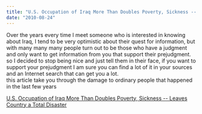 ```yaml
---
title: "U.S. Occupation of Iraq More Than Doubles Poverty, Sickness -- Leaves Country a Total Disaster"
date: "2010-08-24"
---
```


Over the years every time I meet someone who is interested in knowing about Iraq, I tend to be very optimistic about their quest for information, but with many many many people turn out to be those who have a judgment and only want to get information from you that support their prejudgment. so I decided to stop being nice and just tell them in their face, if you want to support your prejudgment I am sure you can find a lot of it in your sources and an Internet search that can get you a lot.  
this article take you through the damage to ordinary people that happened in the last few years

  
[U.S. Occupation of Iraq More Than Doubles Poverty, Sickness -- Leaves Country a Total Disaster](http://www.alternet.org/story/147928/)
